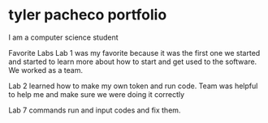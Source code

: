 # tyler pacheco portfolio 

I am a computer science student 

Favorite Labs
Lab 1 was my favorite because it was the first one we started and started to learn more about how to start and get used to the software. We worked as a team. 

Lab 2 learned how to make my own token and run code. Team was helpful to help me and make sure we were doing it correctly 

Lab 7 commands run and input codes and fix them. 
